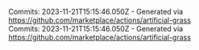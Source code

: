 Commits: 2023-11-21T15:15:46.050Z - Generated via https://github.com/marketplace/actions/artificial-grass
<br>
Commits: 2023-11-21T15:15:46.050Z - Generated via https://github.com/marketplace/actions/artificial-grass
<br>

